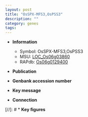 ```yaml
---
layout: post
title: "OsSPX-MFS3,OsPSS3"
description: ""
category: genes
tags: 
---
```


* **Information**  
    + Symbol: OsSPX-MFS3,OsPSS3  
    + MSU: [LOC_Os06g03860](http://rice.uga.edu/cgi-bin/ORF_infopage.cgi?orf=LOC_Os06g03860)  
    + RAPdb: [Os06g0129400](http://rapdb.dna.affrc.go.jp/viewer/gbrowse_details/irgsp1?name=Os06g0129400)  

* **Publication**  

* **Genbank accession number**  

* **Key message**  

* **Connection**  

[//]: # * **Key figures**  


